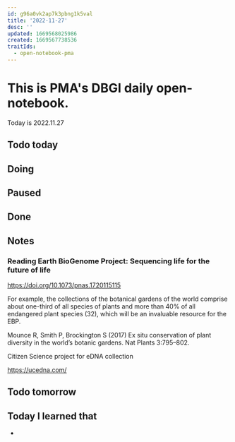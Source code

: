 ```yaml
---
id: g96a0vk2ap7k3pbng1k5val
title: '2022-11-27'
desc: ''
updated: 1669568025986
created: 1669567738536
traitIds:
  - open-notebook-pma
---
```


# This is PMA's DBGI daily open-notebook.

Today is 2022.11.27

## Todo today

###
###
###

## Doing

## Paused

## Done

## Notes

### Reading Earth BioGenome Project: Sequencing life for the future of life
https://doi.org/10.1073/pnas.1720115115

For example, the collections of the botanical gardens of the world comprise about one-third of all species of plants and more than 40% of all endangered plant species (32), which will be an invaluable resource for the EBP.

Mounce R, Smith P, Brockington S (2017) Ex situ conservation of plant diversity in the world’s botanic gardens. Nat Plants 3:795–802.

Citizen Science project for eDNA collection 

https://ucedna.com/


## Todo tomorrow

###
###
###


## Today I learned that

- 